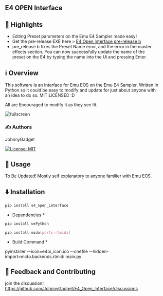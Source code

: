 ## E4 OPEN Interface


## 🌟 Highlights

- Editing Preset parameters on the Emu E4 Sampler made easy!
- Get the pre-release EXE here > [E4 Open Interface pre-release b](https://github.com/JohnnyGadget/E4_Open_Interface/releases/tag/pre_release_b)
- pre_release b fixes the Preset Name error, and the error in the master effects section. You can now successfully update the name of the preset on the E4 by typing the name into the Ui and pressing Enter.


## ℹ️ Overview

This software is an interface for Emu EOS on the Emu E4 Sampler. Written in Python so it could be easy to modify and update for just about anyone with an idea to do so. MIT LiCENSED :D

All are Encouraged to modify it as they see fit.

![fullscreen](https://github.com/user-attachments/assets/bc53bc2a-0f55-49d8-8ef5-06d24732e4a2)




### ✍️ Authors

JohnnyGadget

[![License: MIT](https://cdn.prod.website-files.com/5e0f1144930a8bc8aace526c/65dd9eb5aaca434fac4f1c34_License-MIT-blue.svg)](/LICENSE)


## 🚀 Usage

To Be Updated! 
Mostly self explanatory to anyone familier with Emu EOS.


## ⬇️ Installation

```bash
pip install e4_open_interface
```

* Dependencies *
```bash
pip install wxPython
```

```bash
pip install mido[ports-rtmidi]
```

* Build Command *
  
pyinstaller --icon=e4oi_icon.ico --onefile  --hidden-import=mido.backends.rtmidi main.py




## 💭 Feedback and Contributing

join the discussion! https://github.com/JohnnyGadget/E4_Open_Interface/discussions




